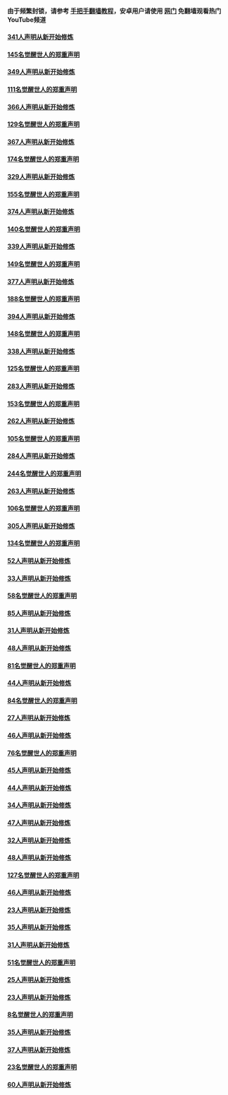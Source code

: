 #### 由于频繁封锁，请参考 [手把手翻墙教程](https://github.com/gfw-breaker/guides/wiki/)，安卓用户请使用 [网门](https://github.com/gfw-breaker/nogfw/blob/master/dl.md?t=06241600) 免翻墙观看热门YouTube频道 

#### [341人声明从新开始修炼](../pages/91/427255.md?t=06241600) 

#### [145名觉醒世人的郑重声明](../pages/91/427254.md?t=06241600) 

#### [349人声明从新开始修炼](../pages/91/426969.md?t=06241600) 

#### [111名觉醒世人的郑重声明](../pages/91/426968.md?t=06241600) 

#### [366人声明从新开始修炼](../pages/91/426737.md?t=06241600) 

#### [129名觉醒世人的郑重声明](../pages/91/426736.md?t=06241600) 

#### [367人声明从新开始修炼](../pages/91/426421.md?t=06241600) 

#### [174名觉醒世人的郑重声明](../pages/91/426420.md?t=06241600) 

#### [329人声明从新开始修炼](../pages/91/426139.md?t=06241600) 

#### [155名觉醒世人的郑重声明](../pages/91/426138.md?t=06241600) 

#### [374人声明从新开始修炼](../pages/91/425811.md?t=06241600) 

#### [140名觉醒世人的郑重声明](../pages/91/425810.md?t=06241600) 

#### [339人声明从新开始修炼](../pages/91/425690.md?t=06241600) 

#### [149名觉醒世人的郑重声明](../pages/91/425689.md?t=06241600) 

#### [377人声明从新开始修炼](../pages/91/424867.md?t=06241600) 

#### [188名觉醒世人的郑重声明](../pages/91/424866.md?t=06241600) 

#### [394人声明从新开始修炼](../pages/91/423914.md?t=06241600) 

#### [148名觉醒世人的郑重声明](../pages/91/423913.md?t=06241600) 

#### [338人声明从新开始修炼](../pages/91/423540.md?t=06241600) 

#### [125名觉醒世人的郑重声明](../pages/91/423539.md?t=06241600) 

#### [283人声明从新开始修炼](../pages/91/423296.md?t=06241600) 

#### [153名觉醒世人的郑重声明](../pages/91/423295.md?t=06241600) 

#### [262人声明从新开始修炼](../pages/91/423004.md?t=06241600) 

#### [105名觉醒世人的郑重声明](../pages/91/423003.md?t=06241600) 

#### [284人声明从新开始修炼](../pages/91/422707.md?t=06241600) 

#### [244名觉醒世人的郑重声明](../pages/91/422706.md?t=06241600) 

#### [263人声明从新开始修炼](../pages/91/422553.md?t=06241600) 

#### [106名觉醒世人的郑重声明](../pages/91/422552.md?t=06241600) 

#### [305人声明从新开始修炼](../pages/91/422153.md?t=06241600) 

#### [134名觉醒世人的郑重声明](../pages/91/422152.md?t=06241600) 

#### [52人声明从新开始修炼](../pages/91/421846.md?t=06241600) 

#### [33人声明从新开始修炼](../pages/91/421804.md?t=06241600) 

#### [58名觉醒世人的郑重声明](../pages/91/421845.md?t=06241600) 

#### [85人声明从新开始修炼](../pages/91/421769.md?t=06241600) 

#### [31人声明从新开始修炼](../pages/91/421763.md?t=06241600) 

#### [48人声明从新开始修炼](../pages/91/421605.md?t=06241600) 

#### [81名觉醒世人的郑重声明](../pages/91/421656.md?t=06241600) 

#### [44人声明从新开始修炼](../pages/91/421544.md?t=06241600) 

#### [84名觉醒世人的郑重声明](../pages/91/421543.md?t=06241600) 

#### [27人声明从新开始修炼](../pages/91/421465.md?t=06241600) 

#### [46人声明从新开始修炼](../pages/91/421454.md?t=06241600) 

#### [76名觉醒世人的郑重声明](../pages/91/421453.md?t=06241600) 

#### [45人声明从新开始修炼](../pages/91/421452.md?t=06241600) 

#### [44人声明从新开始修炼](../pages/91/421422.md?t=06241600) 

#### [34人声明从新开始修炼](../pages/91/421322.md?t=06241600) 

#### [47人声明从新开始修炼](../pages/91/421264.md?t=06241600) 

#### [32人声明从新开始修炼](../pages/91/421225.md?t=06241600) 

#### [48人声明从新开始修炼](../pages/91/421202.md?t=06241600) 

#### [127名觉醒世人的郑重声明](../pages/91/421224.md?t=06241600) 

#### [46人声明从新开始修炼](../pages/91/421203.md?t=06241600) 

#### [23人声明从新开始修炼](../pages/91/421138.md?t=06241600) 

#### [35人声明从新开始修炼](../pages/91/421122.md?t=06241600) 

#### [31人声明从新开始修炼](../pages/91/421081.md?t=06241600) 

#### [51名觉醒世人的郑重声明](../pages/91/421080.md?t=06241600) 

#### [25人声明从新开始修炼](../pages/91/421020.md?t=06241600) 

#### [23人声明从新开始修炼](../pages/91/420884.md?t=06241600) 

#### [8名觉醒世人的郑重声明](../pages/91/420883.md?t=06241600) 

#### [35人声明从新开始修炼](../pages/91/420809.md?t=06241600) 

#### [37人声明从新开始修炼](../pages/91/420766.md?t=06241600) 

#### [23名觉醒世人的郑重声明](../pages/91/420765.md?t=06241600) 

#### [60人声明从新开始修炼](../pages/91/420727.md?t=06241600) 

